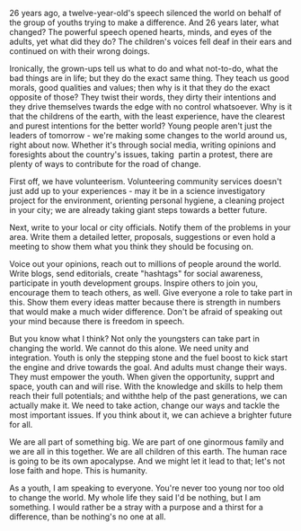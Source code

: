 26 years ago, a twelve-year-old's speech silenced the world on behalf of the group of youths trying to make a difference. And 26 years later, what changed? The powerful speech opened hearts, minds, and eyes of the adults, yet what did they do? The children's voices fell deaf in their ears and continued on with their wrong doings.

Ironically, the grown-ups tell us what to do and what not-to-do, what the bad things are in life; but they do the exact same thing. They teach us good morals, good qualities and values; then why is it that they do the exact opposite of those? They twist their words, they dirty their intentions and they drive themselves twards the edge with no control whatsoever. Why is it that the childrens of the earth, with the least experience, have the clearest and purest intentions for the better world? Young people aren't just the leaders of tomorrow - we're making some changes to the world around us, right about now. Whether it's through social media, writing opinions and foresights about the country's issues, taking  partin a protest, there are plenty of ways to contribute for the road of change.

First off, we have volunteerism. Volunteering community services doesn't just add up to your experiences - may it be in a science investigatory project for the environment, orienting personal hygiene, a cleaning project in your city; we are already taking giant steps towards a better future.

Next, write to your local or city officials. Notify them of the problems in your area. Write them a detailed letter, proposals, suggestions or even hold a meeting to show them what you think they should be focusing on.

Voice out your opinions, reach out to millions of people around the world. Write blogs, send editorials, create "hashtags" for social awareness, participate in youth development groups. Inspire others to join you, encourage them to teach others, as well. Give everyone a role to take part in this. Show them every ideas matter because there is strength in numbers that would make a much wider difference. Don't be afraid of speaking out your mind because there is freedom in speech.

But you know what I think? Not only the youngsters can take part in changing the world. We cannot do this alone. We need unity and integration. Youth is only the stepping stone and the fuel boost to kick start the engine and drive towards the goal. And adults must change their ways. They must empower the youth. When given the opportunity, supprt and space, youth can and will rise. With the knowledge and skills to help them reach their full potentials; and withthe help of the past generations, we can actually make it. We need to take action, change our ways and tackle the most important issues. If you think about it, we can achieve a brighter future for all.

We are all part of something big. We are part of one ginormous family and we are all in this together. We are all children of this earth. The human race is going to be its own apocalypse. And we might let it lead to that; let's not lose faith and hope. This is humanity.

As a youth, I am speaking to everyone. You're never too young nor too old to change the world. My whole life they said I'd be nothing, but I am something. I would rather be a stray with a purpose and a thirst for a difference, than be nothing's no one at all.